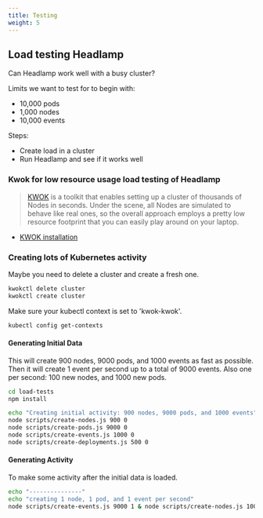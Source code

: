 ```yaml
---
title: Testing
weight: 5
---
```


## Load testing Headlamp

Can Headlamp work well with a busy cluster?

Limits we want to test for to begin with:

- 10,000 pods
- 1,000 nodes
- 10,000 events

Steps:

- Create load in a cluster
- Run Headlamp and see if it works well

### Kwok for low resource usage load testing of Headlamp

> [KWOK](https://github.com/kubernetes-sigs/kwok) is a toolkit that enables setting up a cluster of thousands of Nodes in seconds. Under the scene, all Nodes are simulated to behave like real ones, so the overall approach employs a pretty low resource footprint that you can easily play around on your laptop.

- [KWOK installation](https://kwok.sigs.k8s.io/docs/user/installation/)

### Creating lots of Kubernetes activity

Maybe you need to delete a cluster and create a fresh one.

```bash
kwokctl delete cluster
kwokctl create cluster
```

Make sure your kubectl context is set to 'kwok-kwok'.

```bash
kubectl config get-contexts
```

#### Generating Initial Data

This will create 900 nodes, 9000 pods, and 1000 events as fast as possible. Then it will create 1 event per second up to a total of 9000 events. Also one per second: 100 new nodes, and 1000 new pods.

```bash
cd load-tests
npm install

echo "Creating initial activity: 900 nodes, 9000 pods, and 1000 events"
node scripts/create-nodes.js 900 0
node scripts/create-pods.js 9000 0
node scripts/create-events.js 1000 0
node scripts/create-deployments.js 500 0
```

#### Generating Activity

To make some activity after the initial data is loaded.

```bash
echo "---------------"
echo "creating 1 node, 1 pod, and 1 event per second"
node scripts/create-events.js 9000 1 & node scripts/create-nodes.js 100 1 & node scripts/create-pods.js 1000 1 &
```
